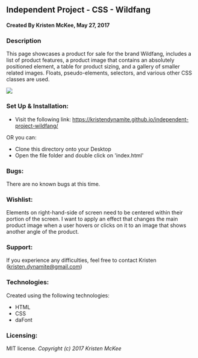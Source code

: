 ## Independent Project - CSS - Wildfang

#### Created By **Kristen McKee, May 27, 2017**

### Description

This page showcases a product for sale for the brand Wildfang, includes a list of product features, a product image that contains an absolutely positioned element, a table for product sizing, and a gallery of smaller related images. Floats, pseudo-elements, selectors, and various other CSS classes are used.

<img src="https://raw.githubusercontent.com/kristendynamite/club-manager/master/img/Epicodus CSS Wildfang Project Screenshot.png">

### Set Up & Installation:
* Visit the following link: <https://kristendynamite.github.io/independent-project-wildfang/>

OR you can:

* Clone this directory onto your Desktop
* Open the file folder and double click on 'index.html'

### Bugs:
There are no known bugs at this time.

### Wishlist:
Elements on right-hand-side of screen need to be centered within their portion of the screen. I want to apply an effect that changes the main product image when a user hovers or clicks on it to an image that shows another angle of the product. 

### Support:
If you experience any difficulties, feel free to contact Kristen (kristen.dynamite@gmail.com)

### Technologies:
Created using the following technologies:
* HTML
* CSS
* daFont

### Licensing:
MIT license.
*Copyright (c) 2017 Kristen McKee*
